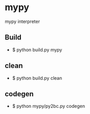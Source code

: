 # mypy

mypy interpreter

## Build

* $ python build.py mypy

## clean
* $ python build.py clean

## codegen 
* $ python mypy/py2bc.py codegen
